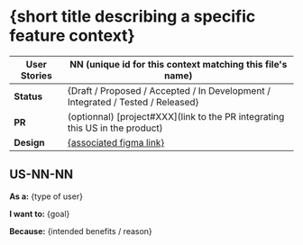 # {short title describing a specific feature context}

<!-- prettier-ignore -->
| User Stories | NN  (unique id for this context matching this file's name)  |
| ---------- | ---- |
| **Status** | {Draft / Proposed / Accepted / In Development / Integrated / Tested / Released}|
| **PR**      | (optionnal) [project#XXX](link to the PR integrating this US in the product) |
| **Design** | [{associated figma link}](https://www.figma.com/file/{XXXXX})

## US-NN-NN

**As a:** {type of user}

**I want to:** {goal}

**Because:** {intended benefits / reason}
